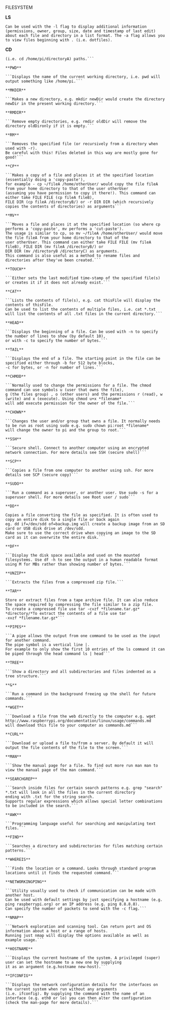 
FILESYSTEM  

**LS**  

```Lists the content of the current directory (or one that is specified). 
Can be used with the -l flag to display additional information (permissions, owner, group, size, date and timestamp of last edit) 
about each file and directory in a list format. The -a flag allows you to view files beginning with . (i.e. dotfiles).
```  

**CD**  

```Changes the current directory to the one specified. Can use relative (i.e. cd directoryA) or absolute 
(i.e. cd /home/pi/directoryA) paths.```  

**PWD**  

```Displays the name of the current working directory, i.e. pwd will output something like /home/pi.```  

**MKDIR**  

```Makes a new directory, e.g. mkdir newDir would create the directory newDir in the present working directory.```  

**RMDIR**  

```Remove empty directories, e.g. rmdir oldDir will remove the directory oldDironly if it is empty.```  

**RM**  

```Removes the specified file (or recursively from a directory when used with -r).
Be careful with this! Files deleted in this way are mostly gone for good!```  

**CP**  

```Makes a copy of a file and places it at the specified location (essentially doing a 'copy-paste'), 
for example - cp ~/fileA /home/otherUser/ would copy the file fileA from your home directory to that of the user otherUser 
(assuming you have permission to copy it there!). This command can either take FILE FILE (cp fileA fileB), 
FILE DIR (cp fileA /directoryB/) or -r DIR DIR (which recursively copies the contents of directories) as arguments```  

**MV**  

```Moves a file and places it at the specified location (so where cp performs a 'copy-paste', mv performs a 'cut-paste'). 
The usage is similar to cp, so mv ~/fileA /home/otherUser/ would move the file fileA from your home directory to that of the 
user otherUser. This command can either take FILE FILE (mv fileA fileB), FILE DIR (mv fileA /directoryB/) or 
DIR DIR (mv /directoryB /directoryC) as arguments. 
This command is also useful as a method to rename files and directories after they've been created.```  

**TOUCH**  

```Either sets the last modified time-stamp of the specified file(s) or creates it if it does not already exist.```  

**CAT**  

```Lists the contents of file(s), e.g. cat thisFile will display the contents of thisFile. 
Can be used to list the contents of multiple files, i.e. cat *.txt will list the contents of all .txt files in the current directory.```  

**HEAD**  

```Displays the beginning of a file. Can be used with -n to specify the number of lines to show (by default 10), 
or with -c to specify the number of bytes.```  

**TAIL**  

```Displays the end of a file. The starting point in the file can be specified either through -b for 512 byte blocks, 
-c for bytes, or -n for number of lines.```  

**CHMOD**  

```Normally used to change the permissions for a file. The chmod command can use symbols u (user that owns the file), 
g (the files group) , o (other users) and the permissions r (read), w (write) and x (execute). Using chmod u+x *filename* 
will add execute permission for the owner of the file.```  

**CHOWN**  

```Changes the user and/or group that owns a file. It normally needs to be run as root using sudo e.g. sudo chown pi:root *filename* 
will change the owner to pi and the group to root.```  

**SSH**  

```Secure shell. Connect to another computer using an encrypted network connection. For more details see SSH (secure shell)```  

**SCP**  

```Copies a file from one computer to another using ssh. For more details see SCP (secure copy)```  

**SUDO**  

```Run a command as a superuser, or another user. Use sudo -s for a superuser shell. For more details see Root user / sudo```  

**DD**  

Copies a file converting the file as specified. It is often used to copy an entire disk to a single file or back again 
eg. dd if=/dev/sdd of=backup.img will create a backup image from an SD card or USB disk drive at /dev/sdd. 
Make sure to use the correct drive when copying an image to the SD card as it can overwrite the entire disk.```  

**DF**  

```Display the disk space available and used on the mounted filesystems. Use df -h to see the output in a human readable format 
using M for MBs rather than showing number of bytes.```  

**UNZIP**  

```Extracts the files from a compressed zip file.```  

**TAR**  

Store or extract files from a tape archive file. It can also reduce the space required by compressing the file similar to a zip file.
To create a compressed file use tar -cvzf *filename.tar.gz* *directory/*To extract the contents of a file use tar 
-xvzf *filename.tar.gz*```  

**PIPES**  

```A pipe allows the output from one command to be used as the input for another command. 
The pipe symbol is a vertical line |. 
For example to only show the first 10 entries of the ls command it can be piped through the head command ls | head```  

**TREE**  

```Show a directory and all subdirectories and files indented as a tree structure.```  

**&**  

```Run a command in the background freeing up the shell for future commands.```  

**WGET**  

```Download a file from the web directly to the computer e.g. wget http://www.raspberrypi.org/documentation/linux/usage/commands.md 
will download this file to your computer as commands.md```  

**CURL**  

```Download or upload a file to/from a server. By default it will output the file contents of the file to the screen.```  

**MAN**  

```Show the manual page for a file. To find out more run man man to view the manual page of the man command.```  

**SEARCHGREP**  

```Search inside files for certain search patterns e.g. grep "search" *.txt will look in all the files in the current directory 
ending with .txt for the string search.
Supports regular expressions which allows special letter combinations to be included in the search.```  

**AWK**  

```Programming language useful for searching and manipulating text files.```  

**FIND**  

```Searches a directory and subdirectories for files matching certain patterns.```  

**WHEREIS**  

```Finds the location or a command. Looks through standard program locations until it finds the requested command.```  

**NETWORKINGPING**  

```Utility usually used to check if communication can be made with another host. 
Can be used with default settings by just specifying a hostname (e.g. ping raspberrypi.org) or an IP address (e.g. ping 8.8.8.8). 
Can specify the number of packets to send with the -c flag.```  

**NMAP**  

```Network exploration and scanning tool. Can return port and OS information about a host or a range of hosts.
Running just nmap will display the options available as well as example usage.```  

**HOSTNAME**  

```Displays the current hostname of the system. A privileged (super) user can set the hostname to a new one by supplying 
it as an argument (e.g.hostname new-host).```  

**IFCONFIG**  

```Displays the network configuration details for the interfaces on the current system when run without any arguments 
(i.e. ifconfig). By supplying the command with the name of an interface (e.g. eth0 or lo) you can then alter the configuration 
(check the man-page for more details).```
